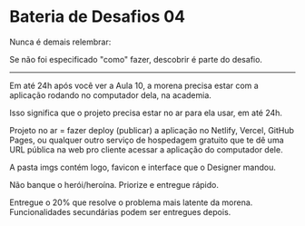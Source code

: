 # Bateria de Desafios 04

Nunca é demais relembrar:

Se não foi especificado "como" fazer, descobrir é parte do desafio.

---

Em até 24h após você ver a Aula 10, a morena precisa estar com a aplicação rodando no computador dela, na academia.

Isso significa que o projeto precisa estar no ar para ela usar, em até 24h.

Projeto no ar = fazer deploy (publicar) a aplicação no Netlify, Vercel, GitHub Pages, ou qualquer outro serviço de hospedagem gratuito que te dê uma URL pública na web pro cliente acessar a aplicação do computador dele.

A pasta imgs contém logo, favicon e interface que o Designer mandou.

Não banque o herói/heroína. Priorize e entregue rápido.

Entregue o 20% que resolve o problema mais latente da morena. Funcionalidades secundárias podem ser entregues depois.
